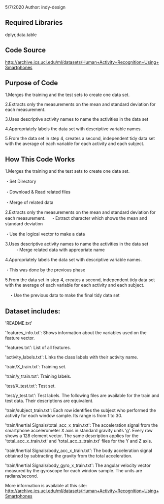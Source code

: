 
5/7/2020  Author:  indy-design

## Required Libraries 

dplyr,data.table

## Code Source
http://archive.ics.uci.edu/ml/datasets/Human+Activity+Recognition+Using+Smartphones

## Purpose of Code
1.Merges the training and the test sets to create one data set.

2.Extracts only the measurements on the mean and standard deviation for each measurement.

3.Uses descriptive activity names to name the activities in the data set

4.Appropriately labels the data set with descriptive variable names.

5.From the data set in step 4, creates a second, independent tidy data set with the average of each variable for each activity and each subject.

## How This Code Works
1.Merges the training and the test sets to create one data set.
  
  ・Set Directory
  
  ・Download & Read related files
  
  ・Merge of related data

2.Extracts only the measurements on the mean and standard deviation for each measurement.
　・Extract character which shows the mean and standard deviation
  
  ・Use the logical vector to make a data

3.Uses descriptive activity names to name the activities in the data set
　　
  ・Merge related data with appropriate name
  
4.Appropriately labels the data set with descriptive variable names.
 
  ・This was done by the previous phase
  
5.From the data set in step 4, creates a second, independent tidy data set with the average of each variable for each activity and each subject.

　・Use the previous data to make the final tidy data set
 
## Dataset includes:

'README.txt'

'features_info.txt': Shows information about the variables used on the feature vector.

'features.txt': List of all features.

'activity_labels.txt': Links the class labels with their activity name.

'train/X_train.txt': Training set.

'train/y_train.txt': Training labels.

'test/X_test.txt': Test set.

'test/y_test.txt': Test labels. The following files are available for the train and test data. Their descriptions are equivalent.

'train/subject_train.txt': Each row identifies the subject who performed the activity for each window sample. Its range is from 1 to 30.

'train/Inertial Signals/total_acc_x_train.txt': The acceleration signal from the smartphone accelerometer X axis in standard gravity units 'g'. Every row shows a 128 element vector. The same description applies for the 'total_acc_x_train.txt' and 'total_acc_z_train.txt' files for the Y and Z axis.

'train/Inertial Signals/body_acc_x_train.txt': The body acceleration signal obtained by subtracting the gravity from the total acceleration.

'train/Inertial Signals/body_gyro_x_train.txt': The angular velocity vector measured by the gyroscope for each window sample. The units are radians/second.

More information is available at this site: http://archive.ics.uci.edu/ml/datasets/Human+Activity+Recognition+Using+Smartphones
